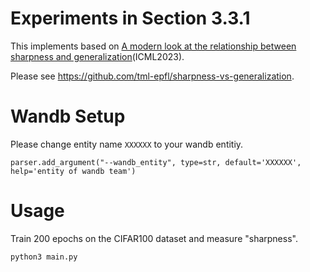 # Experiments in Section 3.3.1

This implements based on [A modern look at the relationship between sharpness and generalization](https://arxiv.org/abs/2302.07011)(ICML2023).

Please see https://github.com/tml-epfl/sharpness-vs-generalization.

# Wandb Setup
Please change entity name `XXXXXX` to your wandb entitiy.
```
parser.add_argument("--wandb_entity", type=str, default='XXXXXX', help='entity of wandb team')
```

# Usage
Train 200 epochs on the CIFAR100 dataset and measure "sharpness".
```
python3 main.py
```

